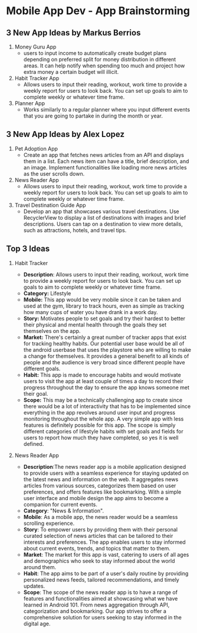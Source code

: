 Mobile App Dev - App Brainstorming
===

## 3 New App Ideas by Markus Berrios
1. Money Guru App
    - users to input income to automatically create budget plans depending on preferred split for money distribution in different areas. It can help notify when spending too much and project how extra money a certain budget will illicit.
3. Habit Tracker App
    - Allows users to input their reading, workout, work time to provide a weekly report for users to look back. You can set up goals to aim to complete weekly or whatever time frame. 
5. Planner App
    - Works similarly to a regular planner where you input different events that you are going to partake in during the month or year.

## 3 New App Ideas by Alex Lopez
1. Pet Adoption App
    - Create an app that fetches news articles from an API and displays them in a list. Each news item can have a title, brief description, and an image. Implement functionalities like loading more news articles as the user scrolls down.
2. News Reader App
    - Allows users to input their reading, workout, work time to provide a weekly report for users to look back. You can set up goals to aim to complete weekly or whatever time frame. 
3. Travel Destination Guide App
    - Develop an app that showcases various travel destinations. Use RecyclerView to display a list of destinations with images and brief descriptions. Users can tap on a destination to view more details, such as attractions, hotels, and travel tips.


## Top 3 Ideas
1. Habit Tracker
   - **Description**: Allows users to input their reading, workout, work time to provide a weekly report for users to look back. You can set up goals to aim to complete weekly or whatever time frame. 
   - **Category:** Lifestyle
   - **Mobile:** This app would be very mobile since it can be taken and used at the gym, library to track hours, even as simple as tracking how many cups of water you have drank in a work day.
   - **Story:** Motivates people to set goals and try their hardest to better their physical and mental health through the goals they set themselves on the app.
   - **Market:** There's certainly a great number of tracker apps that exist for tracking healthy habits. Our potential user base would be all of the android userbase that uses the playstore who are willing to make a change for themselves. It provides a general benefit to all kinds of people and the audience is very broad since different people have different goals.
   - **Habit:** This app is made to encourage habits and would motivate users to visit the app at least couple of times a day to record their progress throughout the day to ensure the app knows someone met their goal.
   - **Scope:** This may be a technically challenging app to create since there would be a lot of interactivity that has to be implemented since everything in the app revolves around user input and progress monitoring throughout the whole app. A very simple app with less features is definitely possible for this app. The scope is simply different categories of lifestyle habits with set goals and fields for users to report how much they have completed, so yes it is well defined.

2. News Reader App
    - **Description**:The news reader app is a mobile application designed to provide users with a seamless experience for staying updated on the latest news and information on the web. It aggregates news articles from various sources, categorizes them based on user preferences, and offers features like bookmarking. With a simple user interface and mobile design the app aims to become a companion for current events.
    - **Category**: "News & Information".
    - **Mobile**: As a mobile app, the news reader would be a seamless scrolling experience. 
    - **Story**: To empower users by providing them with their personal curated selection of news articles that can be tailored to their interests and preferences. The app enables users to stay informed about current events, trends, and topics that matter to them.
    - **Market**: The market for this app is vast, catering to users of all ages and demographics who seek to stay informed about the world around them.
    - **Habit**: The app aims to be part of a user's daily routine by providing personalized news feeds, tailored recommendations, and timely updates.
    - **Scope**: The scope of the news reader app is to have a range of features and functionalities aimed at showcasing what we have learned in Android 101. From news aggregation through API, categorization and bookmarking. Our app strives to offer a comprehensive solution for users seeking to stay informed in the digital age.
